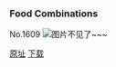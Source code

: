 ### Food Combinations
No.1609
![图片不见了~~~](https://imgs.xkcd.com/comics/food_combinations.png)

[原址](https://xkcd.com//1609) [下载](https://imgs.xkcd.com/comics/food_combinations.png)

